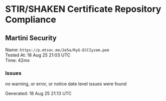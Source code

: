 # STIR/SHAKEN Certificate Repository Compliance

## Martini Security

Name: `https://p.mtsec.me/2e5a/RyG-ECCIyzem.pem`\
Tested At: 18 Aug 25 21:03 UTC\
Time: 42ms

### Issues

no warning, or error, or notice date level issues were found

Generated: 18 Aug 25 21:13 UTC
